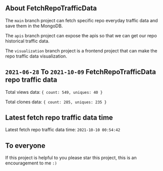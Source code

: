 ## About FetchRepoTrafficData

The `main` branch project can fetch specific repo everyday traffic data and save them in the MongoDB.

The `apis` branch project can expose the apis so that we can get our repo historical traffic data.

The `visualization` branch project is a frontend project that can make the repo traffic data visualization.

## `2021-06-28` To `2021-10-09` FetchRepoTrafficData repo traffic data

Total views data: `{ count: 549, uniques: 40 }`

Total clones data: `{ count: 285, uniques: 235 }`

## Latest fetch repo traffic data time

Latest fetch repo traffic data time: `2021-10-10 00:54:42`

## To everyone

If this project is helpful to you please star this project, this is an encouragement to me `:)`



